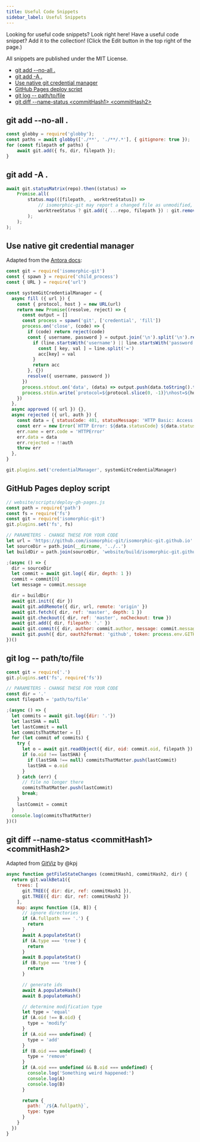 ```yaml
---
title: Useful Code Snippets
sidebar_label: Useful Snippets
---
```


Looking for useful code snippets? Look right here! Have a useful code snippet? Add it to the collection! (Click the Edit button in the top right of the page.)

All snippets are published under the MIT License.

- [git add --no-all .](#git-add---no-all)
- [git add -A .](#git-add--a)
- [Use native git credential manager](#use-native-git-credential-manager)
- [GitHub Pages deploy script](#github-pages-deploy-script)
- [git log -- path/to/file](#git-log----pathtofile)
- [git diff --name-status \<commitHash1\> \<commitHash2\>](#git-diff---name-status-commithash1-commithash2)

## git add --no-all .

```js
const globby = require('globby');
const paths = await globby(['./**', './**/.*'], { gitignore: true });
for (const filepath of paths) {
    await git.add({ fs, dir, filepath });
}
```

## git add -A .

```js
await git.statusMatrix(repo).then((status) =>
    Promise.all(
        status.map(([filepath, , worktreeStatus]) =>
            // isomorphic-git may report a changed file as unmodified, so always add if not removing
            worktreeStatus ? git.add({ ...repo, filepath }) : git.remove({ ...repo, filepath })
        );
    );
);
```

## Use native git credential manager

Adapted from the [Antora docs](https://gitlab.com/antora/antora/blob/master/docs/modules/playbook/pages/private-repository-auth.adoc):

```js
const git = require('isomorphic-git')
const { spawn } = require('child_process')
const { URL } = require('url')

const systemGitCredentialManager = {
  async fill ({ url }) {
    const { protocol, host } = new URL(url)
    return new Promise((resolve, reject) => {
      const output = []
      const process = spawn('git', ['credential', 'fill'])
      process.on('close', (code) => {
        if (code) return reject(code)
        const { username, password } = output.join('\n').split('\n').reduce((acc, line) => {
          if (line.startsWith('username') || line.startsWith('password')) {
            const [ key, val ] = line.split('=')
            acc[key] = val
          }
          return acc
        }, {})
        resolve({ username, password })
      })
      process.stdout.on('data', (data) => output.push(data.toString().trim()))
      process.stdin.write(`protocol=${protocol.slice(0, -1)}\nhost=${host}\n\n`)
    })
  },
  async approved ({ url }) {},
  async rejected ({ url, auth }) {
    const data = { statusCode: 401, statusMessage: 'HTTP Basic: Access Denied' }
    const err = new Error(`HTTP Error: ${data.statusCode} ${data.statusMessage}`)
    err.name = err.code = 'HTTPError'
    err.data = data
    err.rejected = !!auth
    throw err
  },
}

git.plugins.set('credentialManager', systemGitCredentialManager)
```

## GitHub Pages deploy script
```js
// website/scripts/deploy-gh-pages.js
const path = require('path')
const fs = require('fs')
const git = require('isomorphic-git')
git.plugins.set('fs', fs)

// PARAMETERS - CHANGE THESE FOR YOUR CODE
let url = 'https://github.com/isomorphic-git/isomorphic-git.github.io'
let sourceDir = path.join(__dirname, '../..')
let buildDir = path.join(sourceDir, 'website/build/isomorphic-git.github.io')

;(async () => {
  dir = sourceDir
  let commit = await git.log({ dir, depth: 1 })
  commit = commit[0]
  let message = commit.message

  dir = buildDir
  await git.init({ dir })
  await git.addRemote({ dir, url, remote: 'origin' })
  await git.fetch({ dir, ref: 'master', depth: 1 })
  await git.checkout({ dir, ref: 'master', noCheckout: true })
  await git.add({ dir, filepath: '.' })
  await git.commit({ dir, author: commit.author, message: commit.message })
  await git.push({ dir, oauth2format: 'github', token: process.env.GITHUB_TOKEN })
})()
```

## git log -- path/to/file
```js
const git = require('.')
git.plugins.set('fs', require('fs'))

// PARAMETERS - CHANGE THESE FOR YOUR CODE
const dir = '.'
const filepath = 'path/to/file'

;(async () => {
  let commits = await git.log({dir: '.'})
  let lastSHA = null
  let lastCommit = null
  let commitsThatMatter = []
  for (let commit of commits) {
    try {
      let o = await git.readObject({ dir, oid: commit.oid, filepath })
      if (o.oid !== lastSHA) {
        if (lastSHA !== null) commitsThatMatter.push(lastCommit)
        lastSHA = o.oid
      }
    } catch (err) {
      // file no longer there
      commitsThatMatter.push(lastCommit)
      break;
    }
    lastCommit = commit
  }
  console.log(commitsThatMatter)
})()
```

## git diff --name-status \<commitHash1\> \<commitHash2\>
Adapted from [GitViz](https://github.com/kpj/GitViz/blob/83dfc65624f5dae41ffb9e8a97d2ee61512c1365/src/git-handler.js) by @kpj
```js
async function getFileStateChanges (commitHash1, commitHash2, dir) {
  return git.walkBeta1({
    trees: [
      git.TREE({ dir: dir, ref: commitHash1 }),
      git.TREE({ dir: dir, ref: commitHash2 })
    ],
    map: async function ([A, B]) {
      // ignore directories
      if (A.fullpath === '.') {
        return
      }
      await A.populateStat()
      if (A.type === 'tree') {
        return
      }
      await B.populateStat()
      if (B.type === 'tree') {
        return
      }

      // generate ids
      await A.populateHash()
      await B.populateHash()

      // determine modification type
      let type = 'equal'
      if (A.oid !== B.oid) {
        type = 'modify'
      }
      if (A.oid === undefined) {
        type = 'add'
      }
      if (B.oid === undefined) {
        type = 'remove'
      }
      if (A.oid === undefined && B.oid === undefined) {
        console.log('Something weird happened:')
        console.log(A)
        console.log(B)
      }

      return {
        path: `/${A.fullpath}`,
        type: type
      }
    }
  })
}
```

